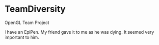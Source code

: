 # TeamDiversity
OpenGL Team Project

I have an EpiPen. My friend gave it to me as he was dying. It seemed very important to him.
